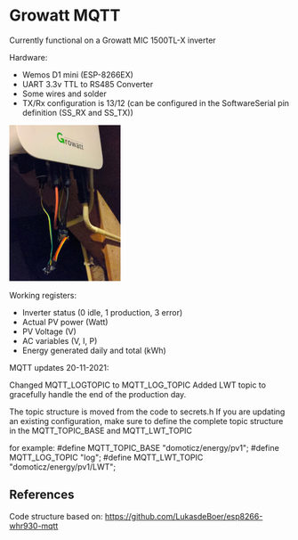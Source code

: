 # Growatt MQTT
Currently functional on a Growatt MIC 1500TL-X inverter 

Hardware:
- Wemos D1 mini (ESP-8266EX)
- UART 3.3v TTL to RS485 Converter
- Some wires and solder
- TX/Rx configuration is 13/12 (can be configured in the SoftwareSerial pin definition (SS_RX and SS_TX))

![Proto stage](/Images/Growatt_inverter.jpeg?raw=true)


Working registers:

- Inverter status (0 idle, 1 production, 3 error)
- Actual PV power (Watt) 
- PV Voltage (V)
- AC variables (V, I, P) 
- Energy generated daily and total (kWh)

MQTT updates 20-11-2021:

Changed MQTT_LOGTOPIC to MQTT_LOG_TOPIC
Added LWT topic to gracefully handle the end of the production day.

The topic structure is moved from the code to secrets.h
If you are updating an existing configuration, make sure to define the complete topic structure in the MQTT_TOPIC_BASE and MQTT_LWT_TOPIC

for example:
#define MQTT_TOPIC_BASE "domoticz/energy/pv1";
#define MQTT_LOG_TOPIC "log";
#define MQTT_LWT_TOPIC "domoticz/energy/pv1/LWT";

## References
Code structure based on: https://github.com/LukasdeBoer/esp8266-whr930-mqtt
